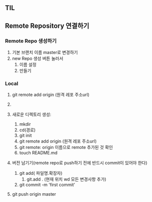 ## TIL 

## Remote Repository 연결하기

### Remote Repo 생성하기

1. 기본 브랜치 이름 master로 변경하기
2. new Repo 생성 버튼 눌러서
   1. 이름 설정
   2. 만들기

### Local

1. git remote add origin (원격 레포 주소url)
2. 

1. 새로운 디렉토리 생성:

   

   1. mkdir
   2. cd(경로)
   3. git init
   4. git remote add origin (원격 레포 주소url)
   5. git remote: origin 이름으로 remote 추가된 것 확인
   6. touch README.md

2. 버전 남기기(remote repo로 push하기 전에 반드시 commit이 있어야 한다)

   1. git add( 파일명.확장자)
      1. git.add . (현재 위치 wd 모든 변경사항 추가)
   2. git commit -m 'first commit'

3. git push origin master

